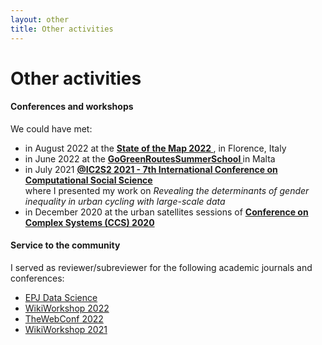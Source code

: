 ```yaml
---
layout: other
title: Other activities
---
```


<h1 class = "pageTitle"> Other activities </h1>

<h4> Conferences and workshops </h4>

We could have met: <br>

<ul>
  
<li>in August 2022  at the <a href="https://2022.stateofthemap.org/"> <b> State of the Map 2022 </b> </a>, in Florence, Italy  </li>
<li>in June 2022  at the <a href="https://www.eventbrite.ie/e/gogreenroutes-summer-school-360-health-where-nature-and-health-rhyme-registration-311068543387"> <b> GoGreenRoutesSummerSchool </b> </a> in Malta</li>
<li>in July 2021 <a href="https://ic2s2-2021.ethz.ch/"> <b> @IC2S2 2021 - 7th International Conference on Computational Social Science </b> </a> <br>
where I presented my work on <i> Revealing the determinants of gender inequality in urban cycling with large-scale data </i> </li>
  
<li>in December 2020 at the urban satellites sessions of <a href="http://ccs2020.web.auth.gr/" > <b> Conference on Complex Systems (CCS) 2020 </b>  </a></li>
</ul>

<h4> Service to the community </h4>

I served as reviewer/subreviewer for the following academic journals and conferences:

<ul>

<li> <a href="https://epjdatascience.springeropen.com/" > EPJ Data Science </a></li>

<li> <a href="https://wikiworkshop.org/2022/" > WikiWorkshop 2022 </a> </li> 

<li> <a href="https://www2022.thewebconf.org/" > TheWebConf 2022 </a></li>

<li> <a href="https://wikiworkshop.org/2021/" > WikiWorkshop 2021 </a></li>
</ul>
